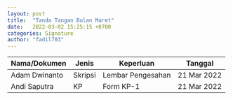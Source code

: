 ```yaml
---
layout: post
title:  "Tanda Tangan Bulan Maret"
date:   2022-03-02 15:25:15 +0700
categories: Signature
author: "fadil703"
---
```


| Nama/Dokumen | Jenis | Keperluan | Tanggal |
| ------ | ------ | ------ | ------ |
| Adam Dwinanto | Skripsi | Lembar Pengesahan | 21 Mar 2022 |
| Andi Saputra | KP | Form KP-1 | 21 Mar 2022 |